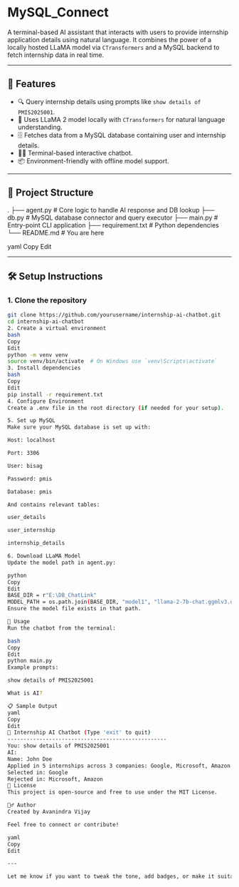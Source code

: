 # MySQL_Connect

A terminal-based AI assistant that interacts with users to provide internship application details using natural language. It combines the power of a locally hosted LLaMA model via `CTransformers` and a MySQL backend to fetch internship data in real time.

---

## 🚀 Features

- 🔍 Query internship details using prompts like `show details of PMIS2025001`.
- 🧠 Uses LLaMA 2 model locally with `CTransformers` for natural language understanding.
- 🗄️ Fetches data from a MySQL database containing user and internship details.
- 🧑‍💻 Terminal-based interactive chatbot.
- 📦 Environment-friendly with offline model support.

---

## 📁 Project Structure

. ├── agent.py # Core logic to handle AI response and DB lookup ├── db.py # MySQL database connector and query executor ├── main.py # Entry-point CLI application ├── requirement.txt # Python dependencies └── README.md # You are here

yaml
Copy
Edit

---

## 🛠️ Setup Instructions

### 1. Clone the repository

```bash
git clone https://github.com/yourusername/internship-ai-chatbot.git
cd internship-ai-chatbot
2. Create a virtual environment
bash
Copy
Edit
python -m venv venv
source venv/bin/activate  # On Windows use `venv\Scripts\activate`
3. Install dependencies
bash
Copy
Edit
pip install -r requirement.txt
4. Configure Environment
Create a .env file in the root directory (if needed for your setup).

5. Set up MySQL
Make sure your MySQL database is set up with:

Host: localhost

Port: 3306

User: bisag

Password: pmis

Database: pmis

And contains relevant tables:

user_details

user_internship

internship_details

6. Download LLaMA Model
Update the model path in agent.py:

python
Copy
Edit
BASE_DIR = r"E:\DB_ChatLink"
MODEL_PATH = os.path.join(BASE_DIR, "model1", "llama-2-7b-chat.ggmlv3.q4_0.bin")
Ensure the model file exists in that path.

🧠 Usage
Run the chatbot from the terminal:

bash
Copy
Edit
python main.py
Example prompts:

show details of PMIS2025001

What is AI?

📋 Sample Output
yaml
Copy
Edit
🤖 Internship AI Chatbot (Type 'exit' to quit)
--------------------------------------------------
You: show details of PMIS2025001
AI: 
Name: John Doe
Applied in 5 internships across 3 companies: Google, Microsoft, Amazon
Selected in: Google
Rejected in: Microsoft, Amazon
📜 License
This project is open-source and free to use under the MIT License.

🙋‍♂️ Author
Created by Avanindra Vijay

Feel free to connect or contribute!

yaml
Copy
Edit

---

Let me know if you want to tweak the tone, add badges, or make it suitable for Streamlit deployment too
